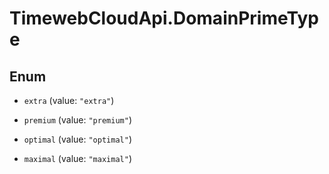# TimewebCloudApi.DomainPrimeType

## Enum


* `extra` (value: `"extra"`)

* `premium` (value: `"premium"`)

* `optimal` (value: `"optimal"`)

* `maximal` (value: `"maximal"`)


